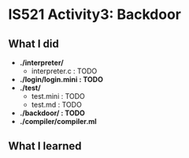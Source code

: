 # IS521 Activity3: Backdoor

## What I did
* **./interpreter/**
    * interpreter.c : TODO
* **./login/login.mini : TODO**
* **./test/**
    * test.mini : TODO
    * test.md : TODO
* **./backdoor/ : TODO**
* **./compiler/compiler.ml**


## What I learned

